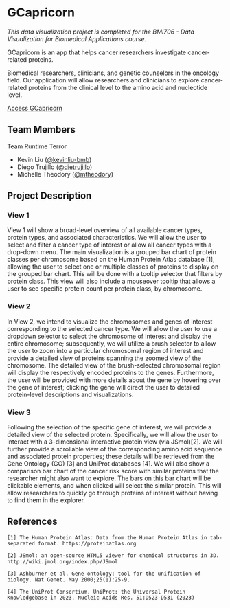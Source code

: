 # GCapricorn

*This data visualization project is completed for the BMI706 - Data Visualization for Biomedical Applications course.*

GCapricorn is an app that helps cancer researchers investigate cancer-related proteins.

Biomedical researchers, clinicians, and genetic counselors in the oncology field. Our application will allow researchers and clinicians to explore cancer-related proteins from the clinical level to the amino acid and nucleotide level.

[Access GCapricorn](https://kevinliu-bmb-bmi706-runtime-terror-gcapric-streamlit-app-t448c0.streamlit.app/)

## Team Members

Team Runtime Terror
* Kevin Liu ([@kevinliu-bmb](https://github.com/kevinliu-bmb))
* Diego Trujillo ([@dietrujillo](https://github.com/dietrujillo))
* Michelle Theodory ([@mtheodory](https://github.com/mtheodory))

## Project Description
### View 1

View 1 will show a broad-level overview of all available cancer types, protein types, and associated characteristics. We will allow the user to select and filter a cancer type of interest or allow all cancer types with a drop-down menu. The main visualization is a grouped bar chart of protein classes per chromosome based on the Human Protein Atlas database [1], allowing the user to select one or multiple classes of proteins to display on the grouped bar chart. This will be done with a tooltip selector that filters by protein class. This view will also include a mouseover tooltip that allows a user to see specific protein count per protein class, by chromosome.

### View 2

In View 2, we intend to visualize the chromosomes and genes of interest corresponding to the selected cancer type. We will allow the user to use a dropdown selector to select the chromosome of interest and display the entire chromosome; subsequently, we will utilize a brush selector to allow the user to zoom into a particular chromosomal region of interest and provide a detailed view of proteins spanning the zoomed view of the chromosome. The detailed view of the brush-selected chromosomal region will display the respectively encoded proteins to the genes. Furthermore, the user will be provided with more details about the gene by hovering over the gene of interest; clicking the gene will direct the user to detailed protein-level descriptions and visualizations.

### View 3

Following the selection of the specific gene of interest, we will provide a detailed view of the selected protein. Specifically, we will allow the user to interact with a 3-dimensional interactive protein view (via JSmol)[2]. We will further provide a scrollable view of the corresponding amino acid sequence and associated protein properties; these details will be retrieved from the Gene Ontology (GO) [3] and UniProt databases [4]. We will also show a comparison bar chart of the cancer risk score with similar proteins that the researcher might also want to explore. The bars on this bar chart will be clickable elements, and when clicked will select the similar protein. This will allow researchers to quickly go through proteins of interest without having to find them in the explorer. 

## References
    
    [1] The Human Protein Atlas: Data from the Human Protein Atlas in tab-separated format. https://proteinatlas.org

    [2] JSmol: an open-source HTML5 viewer for chemical structures in 3D. http://wiki.jmol.org/index.php/JSmol

    [3] Ashburner et al. Gene ontology: tool for the unification of biology. Nat Genet. May 2000;25(1):25-9.

    [4] The UniProt Consortium, UniProt: the Universal Protein Knowledgebase in 2023, Nucleic Acids Res. 51:D523–D531 (2023)
